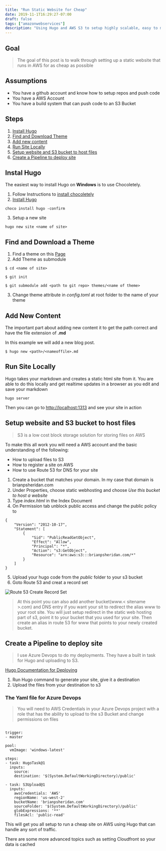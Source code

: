 ```yaml
---
title: "Run Static Website for Cheap"
date: 2019-11-1T16:29:27-07:00
draft: false
tags: ["amazonwebservices"]
description: "Using Hugo and AWS S3 to setup highly scalable, easy to maintain website"
---
```


## Goal
> The goal of this post is to walk through setting up a static website that runs in AWS for as cheap as possible

## Assumptions
* You have a github account and know how to setup repos and push code
* You have a AWS Account 
* You have a build system that can push code to an S3 Bucket

## Steps
1. [Install Hugo](#installhugo)
2. [Find and Download Theme](#theme)
3. [Add new content](#content)
4. [Run Site Locally](#local)
5. [Setup website and S3 bucket to host files](#bucket)
6. [Create a Pipeline to deploy site](#pipeline)

## <a id="installhugo"></a>Instal Hugo 

The easiest way to install Hugo on **Windows** is to use Chocoletely.

1. Follow Instructions to [install chocoletely]("https://chocolatey.org/install")
2. [Install Hugo]("https://gohugo.io/getting-started/installing")
```
choco install hugo -confirm
```
3. Setup a new site
```
hugo new site <name of site>
```
## <a id="theme"></a> Find and Download a Theme

1. Find a theme on this [Page]("https://themes.gohugo.io/")
2. Add Theme as submodule 
 ```
$ cd <name of site>

$ git init 

$ git submodule add <path to git repo> themes/<name of theme>
```
3. Change theme attribute in *config.toml* at root folder to the name of your theme

## <a id="content"></a>Add New Content

The important part about adding new content it to get the path correct and have the file extension of **.md**

In this example we will add a new blog post.

```
$ hugo new <path>/<nameoffile>.md
```


## <a id="local"></a>Run Site Locally

Hugo takes your markdown and creates a static html site from it.  You are able to do this locally and get realtime updates in a browser as you edit and save your markdown
```
hugo server
```
Then you can go to [http://localhost:1313]("http://localhost:1313) and see your site in action

## <a id="bucket"></a>Setup website and S3 bucket to host files

>S3 is a low cost block storage solution for storing files on AWS

To make this all work you will need a AWS account and the basic understanding of the following:
* How to upload files to S3
* How to register a site on AWS
* How to use Route 53 for DNS for your site

1. Create a bucket that matches your domain.  In my case that domain is brianpsheridan.com 
2. Under Properties, choose static webhosting and choose *Use this bucket to host a website*  
3. Type *index.html* in the Index Document
4. On Permission tab unblock public access and change the public policy to 
```
{
    "Version": "2012-10-17",
    "Statement": [
        {
            "Sid": "PublicReadGetObject",
            "Effect": "Allow",
            "Principal": "*",
            "Action": "s3:GetObject",
            "Resource": "arn:aws:s3:::brianpsheridan.com/*"
        }
    ]
}
```

5. Upload your hugo code from the *public* folder to your s3 bucket
6. Goto Route 53 and creat a record set 

![Route 53 Create Record Set](../../images/posts/Route53Create.png)

> At this point you can also add another bucket(www.< sitename >.com) and DNS entry if you want your sit to redirect the alias www to your root site.  You will just setup redirect in the static web hosting part of s3, point it to your bucket that you used for your site.  Then create an alias in route 53 for www that points to your newly created bucket.


## <a id="pipeline"></a>Create a Pipeline to deploy site

> I use Azure Devops to do my deployments.  They have a built in task for Hugo and uploading to S3.

[Hugo Documentation for Deploying](https://gohugo.io/commands/hugo_deploy/)

1. Run Hugo command to generate your site, give it a destination
2. Upload the files from your destination to s3

### The Yaml file for Azure Devops

>  You will need to AWS Credentials in your Azure Devops project with a role that has the ability to upload to the s3 Bucket and change permissions on files
```

trigger:
- master

pool:
  vmImage: 'windows-latest'

steps:
- task: HugoTask@1
  inputs:
    source: 
    destination: '$(System.DefaultWorkingDirectory)/public'

- task: S3Upload@1
  inputs:
    awsCredentials: 'AWS'
    regionName: 'us-west-2'
    bucketName: 'brianpsheridan.com'
    sourceFolder: '$(System.DefaultWorkingDirectory)/public'
    globExpressions: '**'
    filesAcl: 'public-read'

```

This will get you all setup to run a cheap site on AWS using Hugo that can handle any sort of traffic.  

There are some more advanced topics such as setting Cloudfront so your data is cached 
